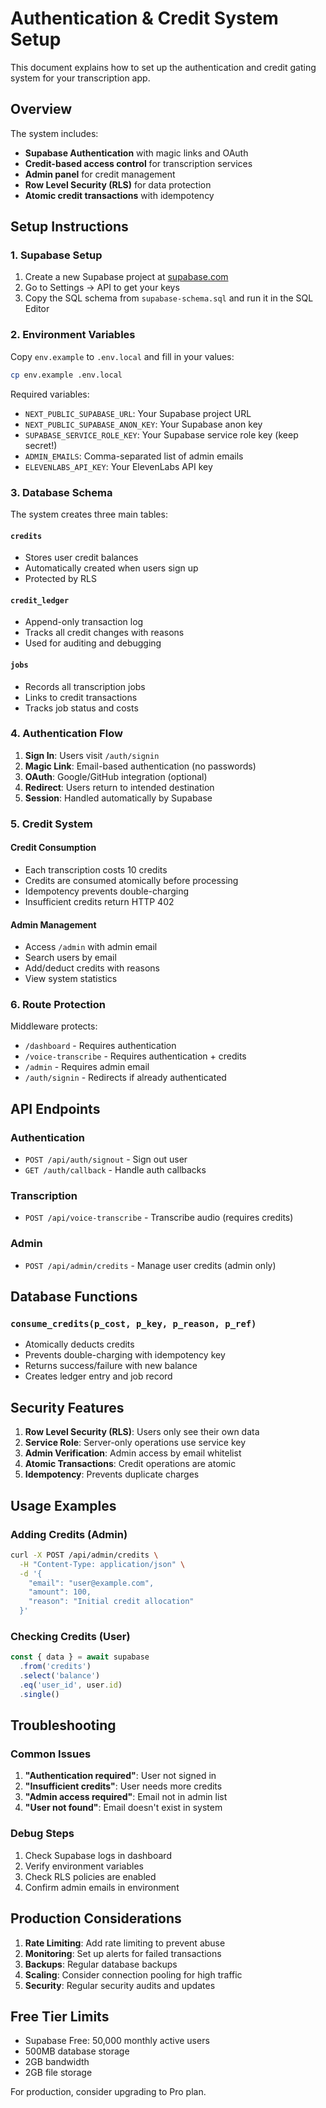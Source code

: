 # Authentication & Credit System Setup

This document explains how to set up the authentication and credit gating system for your transcription app.

## Overview

The system includes:
- **Supabase Authentication** with magic links and OAuth
- **Credit-based access control** for transcription services
- **Admin panel** for credit management
- **Row Level Security (RLS)** for data protection
- **Atomic credit transactions** with idempotency

## Setup Instructions

### 1. Supabase Setup

1. Create a new Supabase project at [supabase.com](https://supabase.com)
2. Go to Settings → API to get your keys
3. Copy the SQL schema from `supabase-schema.sql` and run it in the SQL Editor

### 2. Environment Variables

Copy `env.example` to `.env.local` and fill in your values:

```bash
cp env.example .env.local
```

Required variables:
- `NEXT_PUBLIC_SUPABASE_URL`: Your Supabase project URL
- `NEXT_PUBLIC_SUPABASE_ANON_KEY`: Your Supabase anon key
- `SUPABASE_SERVICE_ROLE_KEY`: Your Supabase service role key (keep secret!)
- `ADMIN_EMAILS`: Comma-separated list of admin emails
- `ELEVENLABS_API_KEY`: Your ElevenLabs API key

### 3. Database Schema

The system creates three main tables:

#### `credits`
- Stores user credit balances
- Automatically created when users sign up
- Protected by RLS

#### `credit_ledger`
- Append-only transaction log
- Tracks all credit changes with reasons
- Used for auditing and debugging

#### `jobs`
- Records all transcription jobs
- Links to credit transactions
- Tracks job status and costs

### 4. Authentication Flow

1. **Sign In**: Users visit `/auth/signin`
2. **Magic Link**: Email-based authentication (no passwords)
3. **OAuth**: Google/GitHub integration (optional)
4. **Redirect**: Users return to intended destination
5. **Session**: Handled automatically by Supabase

### 5. Credit System

#### Credit Consumption
- Each transcription costs 10 credits
- Credits are consumed atomically before processing
- Idempotency prevents double-charging
- Insufficient credits return HTTP 402

#### Admin Management
- Access `/admin` with admin email
- Search users by email
- Add/deduct credits with reasons
- View system statistics

### 6. Route Protection

Middleware protects:
- `/dashboard` - Requires authentication
- `/voice-transcribe` - Requires authentication + credits
- `/admin` - Requires admin email
- `/auth/signin` - Redirects if already authenticated

## API Endpoints

### Authentication
- `POST /api/auth/signout` - Sign out user
- `GET /auth/callback` - Handle auth callbacks

### Transcription
- `POST /api/voice-transcribe` - Transcribe audio (requires credits)

### Admin
- `POST /api/admin/credits` - Manage user credits (admin only)

## Database Functions

### `consume_credits(p_cost, p_key, p_reason, p_ref)`
- Atomically deducts credits
- Prevents double-charging with idempotency key
- Returns success/failure with new balance
- Creates ledger entry and job record

## Security Features

1. **Row Level Security (RLS)**: Users only see their own data
2. **Service Role**: Server-only operations use service key
3. **Admin Verification**: Admin access by email whitelist
4. **Atomic Transactions**: Credit operations are atomic
5. **Idempotency**: Prevents duplicate charges

## Usage Examples

### Adding Credits (Admin)
```bash
curl -X POST /api/admin/credits \
  -H "Content-Type: application/json" \
  -d '{
    "email": "user@example.com",
    "amount": 100,
    "reason": "Initial credit allocation"
  }'
```

### Checking Credits (User)
```javascript
const { data } = await supabase
  .from('credits')
  .select('balance')
  .eq('user_id', user.id)
  .single()
```

## Troubleshooting

### Common Issues

1. **"Authentication required"**: User not signed in
2. **"Insufficient credits"**: User needs more credits
3. **"Admin access required"**: Email not in admin list
4. **"User not found"**: Email doesn't exist in system

### Debug Steps

1. Check Supabase logs in dashboard
2. Verify environment variables
3. Check RLS policies are enabled
4. Confirm admin emails in environment

## Production Considerations

1. **Rate Limiting**: Add rate limiting to prevent abuse
2. **Monitoring**: Set up alerts for failed transactions
3. **Backups**: Regular database backups
4. **Scaling**: Consider connection pooling for high traffic
5. **Security**: Regular security audits and updates

## Free Tier Limits

- Supabase Free: 50,000 monthly active users
- 500MB database storage
- 2GB bandwidth
- 2GB file storage

For production, consider upgrading to Pro plan.

